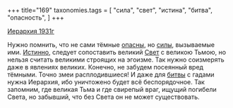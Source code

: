 +++
title="169"
taxonomies.tags = [
 "сила",
 "свет",
 "истина",
 "битва",
 "опасность",
]
+++

[Иерархия 1931г](/agni/1931)

Нужно помнить, что не сами тёмные [опасны](/tags/опасность), но [силы](/tags/сила), вызываемые ими. [Истинно](/tags/истина), следует сопоставить великий [Свет](/tags/свет) с великою Тьмою, но нельзя считать великими строящих на эгоизме. Так нужно соизмерять даже в явлениях великих. Конечно, не забудем посеянный вред тёмными. Точно змеи расплодившиеся! И даже для [битвы](/tags/битва) с гадами нужна Иерархия, ибо уничтожено будет всё беспорядочное. Так запомним, где великая Тьма и где свирепый враг, ищущий погибели Света, но забывший, что без Света он не может существовать.   

